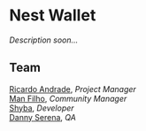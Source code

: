 # Nest Wallet

*Description soon...*

## Team

[Ricardo Andrade](https://#), *Project Manager*<br />
[Man Filho](https://#), *Community Manager*<br />
[Shyba](https://#), *Developer*<br />
[Danny Serena](https://#), *QA*<br />

